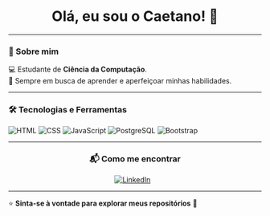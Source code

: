 <h1 align="center">Olá, eu sou o Caetano! 👋</h1>

---

### 🚀 Sobre mim
💻 Estudante de **Ciência da Computação**. <br>
🎯 Sempre em busca de aprender e aperfeiçoar minhas habilidades.


---

### 🛠️ Tecnologias e Ferramentas

![HTML](https://img.shields.io/badge/HTML5-%23E34F26.svg?style=for-the-badge&logo=html5&logoColor=white)
![CSS](https://img.shields.io/badge/CSS3-%231572B6.svg?style=for-the-badge&logo=css3&logoColor=white)
![JavaScript](https://img.shields.io/badge/JavaScript-%23F7DF1E.svg?style=for-the-badge&logo=javascript&logoColor=black)
![PostgreSQL](https://img.shields.io/badge/PostgreSQL-%23336791.svg?style=for-the-badge&logo=postgresql&logoColor=white)
![Bootstrap](https://img.shields.io/badge/Bootstrap-%23563D7C.svg?style=for-the-badge&logo=bootstrap&logoColor=white)

---

<h3 align="center">📬 Como me encontrar</h3>

<p align="center">
  <a href="https://www.linkedin.com/in/caetano-de-andrade-lupato-bba2b6280/" target="blank">
    <img src="https://img.shields.io/badge/LinkedIn-%230A66C2.svg?style=for-the-badge&logo=linkedin&logoColor=white" alt="LinkedIn">
  </a>
  <span style="margin-right: 10px;"></span>
</p>

---




⭐ **Sinta-se à vontade para explorar meus repositórios** 🚀
